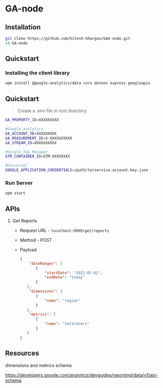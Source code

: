 # GA-node
## Installation
```bash
git clone https://github.com/hitesh-bhargav/GA4-node.git
cd GA-node
```

## Quickstart

### Installing the client library

```bash
npm install @google-analytics/data cors dotenv express googleapis
```

## Quickstart
> Create a .env file in root directory 

```bash
GA_PROPERTY_ID=XXXXXXXXX

#Google_analytics
GA_ACCOUNT_ID=XXXXXXXXX
GA_MEASUREMENT_ID=X-XXXXXXXXXX
GA_STREAM_ID=XXXXXXXXXX

#Google_Tag_Manager
GTM_CONTAINER_ID=GTM-XXXXXXXX

#Universal
GOOGLE_APPLICATION_CREDENTIALS=/path/to/service.account.key.json
```

### Run Server

```bash
npm start
```

## APIs

1. Get Reports

   - Request URL - `localhost:9999/get/reports`

   - Method - POST

   - Payload

     ```json
     {
         "dateRanges": [
            {
                "startDate": "2022-05-01",
                "endDate": "today"
            }
        ],
         "dimensions": [
            {
                "name": "region"
            }
        ],
         "metrics": [
            {
                "name": "totalUsers"
            }
        ]
     }
     ```


## Resources
dimensions and metrics schema

https://developers.google.com/analytics/devguides/reporting/data/v1/api-schema
